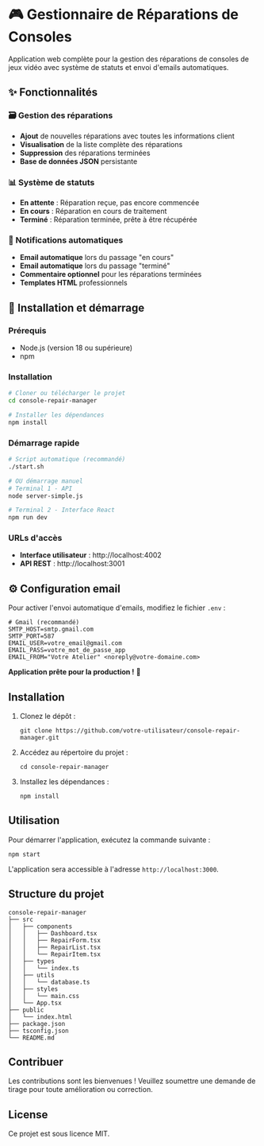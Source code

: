 # 🎮 Gestionnaire de Réparations de Consoles

Application web complète pour la gestion des réparations de consoles de jeux vidéo avec système de statuts et envoi d'emails automatiques.

## ✨ Fonctionnalités

### 🗃️ Gestion des réparations
- **Ajout** de nouvelles réparations avec toutes les informations client
- **Visualisation** de la liste complète des réparations
- **Suppression** des réparations terminées
- **Base de données JSON** persistante

### 📊 Système de statuts
- **En attente** : Réparation reçue, pas encore commencée
- **En cours** : Réparation en cours de traitement
- **Terminé** : Réparation terminée, prête à être récupérée

### 📧 Notifications automatiques
- **Email automatique** lors du passage "en cours"
- **Email automatique** lors du passage "terminé" 
- **Commentaire optionnel** pour les réparations terminées
- **Templates HTML** professionnels

## 🚀 Installation et démarrage

### Prérequis
- Node.js (version 18 ou supérieure)
- npm

### Installation
```bash
# Cloner ou télécharger le projet
cd console-repair-manager

# Installer les dépendances
npm install
```

### Démarrage rapide
```bash
# Script automatique (recommandé)
./start.sh

# OU démarrage manuel
# Terminal 1 - API
node server-simple.js

# Terminal 2 - Interface React
npm run dev
```

### URLs d'accès
- **Interface utilisateur** : http://localhost:4002
- **API REST** : http://localhost:3001

## ⚙️ Configuration email

Pour activer l'envoi automatique d'emails, modifiez le fichier `.env` :

```env
# Gmail (recommandé)
SMTP_HOST=smtp.gmail.com
SMTP_PORT=587
EMAIL_USER=votre_email@gmail.com
EMAIL_PASS=votre_mot_de_passe_app
EMAIL_FROM="Votre Atelier" <noreply@votre-domaine.com>
```

**Application prête pour la production !** 🎉

## Installation
1. Clonez le dépôt :
   ```
   git clone https://github.com/votre-utilisateur/console-repair-manager.git
   ```
2. Accédez au répertoire du projet :
   ```
   cd console-repair-manager
   ```
3. Installez les dépendances :
   ```
   npm install
   ```

## Utilisation
Pour démarrer l'application, exécutez la commande suivante :
```
npm start
```
L'application sera accessible à l'adresse `http://localhost:3000`.

## Structure du projet
```
console-repair-manager
├── src
│   ├── components
│   │   ├── Dashboard.tsx
│   │   ├── RepairForm.tsx
│   │   ├── RepairList.tsx
│   │   └── RepairItem.tsx
│   ├── types
│   │   └── index.ts
│   ├── utils
│   │   └── database.ts
│   ├── styles
│   │   └── main.css
│   └── App.tsx
├── public
│   └── index.html
├── package.json
├── tsconfig.json
└── README.md
```

## Contribuer
Les contributions sont les bienvenues ! Veuillez soumettre une demande de tirage pour toute amélioration ou correction.

## License
Ce projet est sous licence MIT.